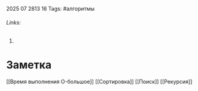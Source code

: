 2025 07 2813 16
Tags: #алгоритмы 
###### Links: 
1) 
# Заметка
[[Время выполнения O-большое]]
[[Сортировка]]
[[Поиск]]
[[Рекурсия]]